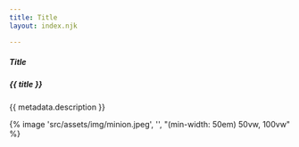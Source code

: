 ```yaml
---
title: Title
layout: index.njk

---
```


<h5>Title</h5>
<div class="card">
  <h5>{{ title }}</h5>
  <p>{{ metadata.description }}</p>
  {% image 'src/assets/img/minion.jpeg', '', "(min-width: 50em) 50vw, 100vw" %}
</div>


